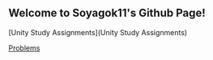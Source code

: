 ﻿## Welcome to Soyagok11's Github Page!



[Unity Study Assignments](Unity Study Assignments)

[Problems](Problems)